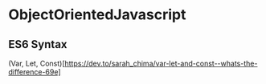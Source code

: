 # ObjectOrientedJavascript

## ES6 Syntax

(Var, Let, Const)[https://dev.to/sarah_chima/var-let-and-const--whats-the-difference-69e]
